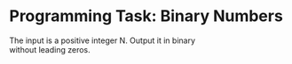 # Programming Task: Binary Numbers  

  The input is a positive integer N. Output it in binary  
  without leading zeros.
